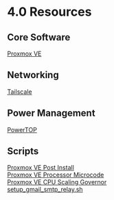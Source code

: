 # 4.0 Resources
## Core Software
[Proxmox VE](https://proxmox.com/)
## Networking
[Tailscale](https://tailscale.com/)
## Power Management
[PowerTOP](https://github.com/fenrus75/powertop)
## Scripts
[Proxmox VE Post Install](https://community-scripts.github.io/ProxmoxVE/scripts?id=post-pve-install) </br>
[Proxmox VE Processor Microcode](https://community-scripts.github.io/ProxmoxVE/scripts?id=microcode) </br>
[Proxmox VE CPU Scaling Governor](https://community-scripts.github.io/ProxmoxVE/scripts?id=scaling-governor) </br>
[setup_gmail_smtp_relay.sh](https://github.com/authorTom/home-data-centre/blob/main/scripts/setup_gmail_smtp_relay.sh)
